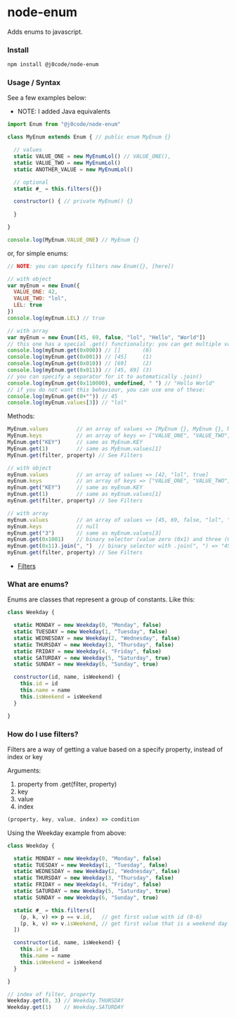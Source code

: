 # node-enum
Adds enums to javascript.

### Install
```sh
npm install @j0code/node-enum
```

### Usage / Syntax
See a few examples below:
- NOTE: I added Java equivalents

```js
import Enum from "@j0code/node-enum"

class MyEnum extends Enum { // public enum MyEnum {}

  // values
  static VALUE_ONE = new MyEnumLol() // VALUE_ONE(),
  static VALUE_TWO = new MyEnumLol()
  static ANOTHER_VALUE = new MyEnumLol()

  // optional
  static #_ = this.filters({})

  constructor() { // private MyEnum() {}
  
  }

}

console.log(MyEnum.VALUE_ONE) // MyEnum {}
```
or, for simple enums:
```js
// NOTE: you can specify filters new Enum({}, [here])

// with object
var myEnum = new Enum({
  VALUE_ONE: 42,
  VALUE_TWO: "lol",
  LEL: true
})
console.log(myEnum.LEL) // true

// with array
var myEnum = new Enum([45, 69, false, "lol", "Hello", "World"])
// this one has a special .get() functionality: you can get multiple values via binary!
console.log(myEnum.get(0x000)) // []       (0)
console.log(myEnum.get(0x001)) // [45]     (1)
console.log(myEnum.get(0x010)) // [69]     (2)
console.log(myEnum.get(0x011)) // [45, 69] (3)
// you can specify a separator for it to automatically .join()
console.log(myEnum.get(0x110000), undefined, " ") // "Hello World"
// if you do not want this behaviour, you can use one of these:
console.log(myEnum.get(0+"")) // 45
console.log(myEnum.values[3]) // "lol"
```
Methods:
```js
MyEnum.values         // an array of values => [MyEnum {}, MyEnum {}, MyEnum {}]
MyEnum.keys           // an array of keys => ["VALUE_ONE", "VALUE_TWO", "ANOTHER_VALUE"]
MyEnum.get("KEY")     // same as MyEnum.KEY
MyEnum.get(1)         // same as MyEnum.values[1]
MyEnum.get(filter, property) // See Filters

// with object
myEnum.values         // an array of values => [42, "lol", true]
myEnum.keys           // an array of keys => ["VALUE_ONE", "VALUE_TWO", "LEL"]
myEnum.get("KEY")     // same as myEnum.KEY
myEnum.get(1)         // same as myEnum.values[1]
myEnum.get(filter, property) // See Filters

// with array
myEnum.values         // an array of values => [45, 69, false, "lol", "Hello", "World"]
myEnum.keys           // null
myEnum.get("3")       // same as myEnum.values[3]
myEnum.get(0x1001)    // binary selector (value zero (0x1) and three (0x1000)) => [45, "lol"]
myEnum.get(0x11).join(", ")  // binary selector with .join(", ") => "45, 69"
myEnum.get(filter, property) // See Filters
```
- [Filters](https://github.com/j0code/node-enum/new/master?readme=1#how-do-i-use-filters)

### What are enums?
Enums are classes that represent a group of constants.
Like this:
```js
class Weekday {

  static MONDAY = new Weekday(0, "Monday", false)
  static TUESDAY = new Weekday(1, "Tuesday", false)
  static WEDNESDAY = new Weekday(2, "Wednesday", false)
  static THURSDAY = new Weekday(3, "Thursday", false)
  static FRIDAY = new Weekday(4, "Friday", false)
  static SATURDAY = new Weekday(5, "Saturday", true)
  static SUNDAY = new Weekday(6, "Sunday", true)

  constructor(id, name, isWeekend) {
    this.id = id
    this.name = name
    this.isWeekend = isWeekend
  }

}
```

### How do I use filters?
Filters are a way of getting a value based on a specify property, instead of index or key

Arguments:
1. property from .get(filter, property)
2. key
3. value
4. index

```js
(property, key, value, index) => condition
```

Using the Weekday example from above:
```js
class Weekday {

  static MONDAY = new Weekday(0, "Monday", false)
  static TUESDAY = new Weekday(1, "Tuesday", false)
  static WEDNESDAY = new Weekday(2, "Wednesday", false)
  static THURSDAY = new Weekday(3, "Thursday", false)
  static FRIDAY = new Weekday(4, "Friday", false)
  static SATURDAY = new Weekday(5, "Saturday", true)
  static SUNDAY = new Weekday(6, "Sunday", true)

  static #_ = this.filters([
    (p, k, v) => p == v.id,   // get first value with id (0-6)
    (p, k, v) => v.isWeekend, // get first value that is a weekend day
  ])

  constructor(id, name, isWeekend) {
    this.id = id
    this.name = name
    this.isWeekend = isWeekend
  }

}

// index of filter, property
Weekday.get(0, 3) // Weekday.THURSDAY
Weekday.get(1)    // Weekday.SATURDAY
```

